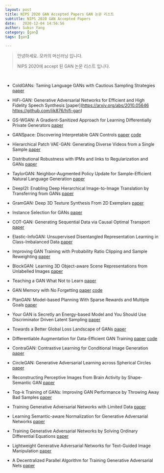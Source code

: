 ```yaml
---
layout: post
title: NIPS 2020 GAN Accepted Papers GAN 논문 리스트
subtitle: NIPS 2020 GAN Accepted Papers
date:   2020-12-04 14:56:56
author: Subin Yang
category: [gan]
tags: [gan]

---
```






> 안녕하세요. 모카의 머신러닝 입니다.
>
> NIPS 2020에 accept 된 GAN 논문 리스트 입니다.

<br>







- ColdGANs: Taming Language GANs with Cautious Sampling Strategies  [paper](https://arxiv.org/abs/2006.04643)



- HiFi-GAN: Generative Adversarial Networks for Efficient and High Fidelity Speech Synthesis [paper](https://arxiv.org/abs/2010.05646  https://github.com/jik876/hifi-gan)



- GS-WGAN: A Gradient-Sanitized Approach for Learning Differentially Private Generators  [paper](https://arxiv.org/abs/2006.08265)



- GANSpace: Discovering Interpretable GAN Controls [paper](https://arxiv.org/abs/2004.02546)  [code](https://github.com/harskish/ganspace)



- Hierarchical Patch VAE-GAN: Generating Diverse Videos from a Single Sample [paper](https://arxiv.org/abs/2006.12226)



- Distributional Robustness with IPMs and links to Regularization and GANs  [paper](https://arxiv.org/abs/2006.04349)



- TaylorGAN: Neighbor-Augmented Policy Update for Sample-Efficient Natural Language Generation  [paper](https://arxiv.org/abs/2011.13527)



- DeepI2I: Enabling Deep Hierarchical Image-to-Image Translation by Transferring from GANs  [paper](https://arxiv.org/abs/2011.05867)



- GramGAN: Deep 3D Texture Synthesis From 2D Exemplars  [paper](https://arxiv.org/abs/2006.16112)



- Instance Selection for GANs  [paper](https://arxiv.org/abs/2007.15255)



- COT-GAN: Generating Sequential Data via Causal Optimal Transport  [paper](https://arxiv.org/abs/2006.08571)



- Elastic-InfoGAN: Unsupervised Disentangled Representation Learning in Class-Imbalanced Data  [paper](https://arxiv.org/abs/1910.01112)



- Improving GAN Training with Probability Ratio Clipping and Sample Reweighting  [paper](https://arxiv.org/abs/2006.06900)



- BlockGAN: Learning 3D Object-aware Scene Representations from Unlabelled Images  [paper](https://arxiv.org/abs/2002.08988)



- Teaching a GAN What Not to Learn  [paper](https://arxiv.org/abs/2010.15639)



- GAN Memory with No Forgetting  [paper](https://arxiv.org/abs/2006.07543)  [code](https://github.com/MiaoyunZhao/GANmemory_LifelongLearning)



- PlanGAN: Model-based Planning With Sparse Rewards and Multiple Goals  [paper](https://arxiv.org/abs/2006.00900)



- Your GAN is Secretly an Energy-based Model and You Should Use Discriminator Driven Latent Sampling  [paper](https://neurips.cc/Conferences/2020/Schedule?showEvent=17493)



- Towards a Better Global Loss Landscape of GANs  [paper](https://arxiv.org/abs/2011.04926)



- Differentiable Augmentation for Data-Efficient GAN Training  [paper](https://arxiv.org/abs/2006.10738) [code](https://github.com/mit-han-lab/data-efficient-gans)







- ContraGAN: Contrastive Learning for Conditional Image Generation [paper](https://arxiv.org/abs/2006.12681)



- CircleGAN: Generative Adversarial Learning across Spherical Circles  [paper](https://arxiv.org/abs/2011.12486)



- Reconstructing Perceptive Images from Brain Activity by Shape-Semantic GAN  [paper](https://papers.nips.cc/paper/2020/hash/9813b270ed0288e7c0388f0fd4ec68f5-Abstract.html)



- Top-k Training of GANs: Improving GAN Performance by Throwing Away Bad Samples  [paper](https://arxiv.org/abs/2002.06224)



- Training Generative Adversarial Networks with Limited Data  [paper](https://arxiv.org/abs/2006.06676)



- Learning Semantic-aware Normalization for Generative Adversarial Networks  [paper](https://papers.nips.cc/paper/2020/hash/f885a14eaf260d7d9f93c750e1174228-Abstract.html)



- Training Generative Adversarial Networks by Solving Ordinary Differential Equations  [paper](https://arxiv.org/abs/2010.15040)



- Lightweight Generative Adversarial Networks for Text-Guided Image Manipulation  [paper](https://arxiv.org/abs/2010.12136)



- A Decentralized Parallel Algorithm for Training Generative Adversarial Nets [paper](https://arxiv.org/abs/1910.12999)





 